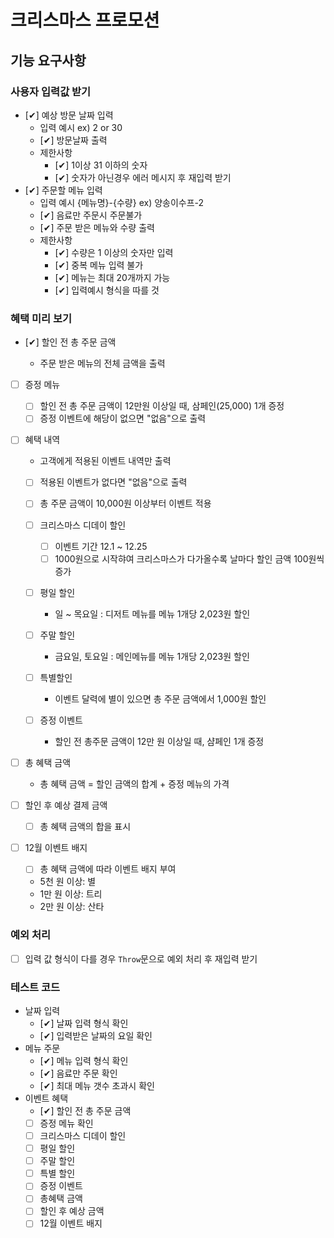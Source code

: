 # 크리스마스 프로모션

## 기능 요구사항

### 사용자 입력값 받기

- [✔] 예상 방문 날짜 입력
  - 입력 예시 ex) 2 or 30
  - [✔] 방문날짜 출력
  - 제한사항
    - [✔] 1이상 31 이하의 숫자
    - [✔] 숫자가 아닌경우 에러 메시지 후 재입력 받기
- [✔] 주문할 메뉴 입력
  - 입력 예시 {메뉴명}-{수량} ex) 양송이수프-2
  - [✔] 음료만 주문시 주문불가
  - [✔] 주문 받은 메뉴와 수량 출력
  - 제한사항
    - [✔] 수량은 1 이상의 숫자만 입력
    - [✔] 중복 메뉴 입력 불가
    - [✔] 메뉴는 최대 20개까지 가능
    - [✔] 입력예시 형식을 따를 것

### 혜택 미리 보기

- [✔] 할인 전 총 주문 금액

  - 주문 받은 메뉴의 전체 금액을 출력

- [ ] 증정 메뉴

  - [ ] 할인 전 총 주문 금액이 12만원 이상일 때, 삼페인(25,000) 1개 증정
  - [ ] 증정 이벤트에 해당이 없으면 "없음"으로 출력

- [ ] 혜택 내역

  - 고객에게 적용된 이벤트 내역만 출력
  - [ ] 적용된 이벤트가 없다면 "없음"으로 출력
  - [ ] 총 주문 금액이 10,000원 이상부터 이벤트 적용
  - [ ] 크리스마스 디데이 할인

    - [ ] 이벤트 기간 12.1 ~ 12.25
    - [ ] 1000원으로 시작햐여 크리스마스가 다가올수록 날마다 할인 금액 100원씩 증가

  - [ ] 평일 할인

    - 일 ~ 목요일 : 디저트 메뉴를 메뉴 1개당 2,023원 할인

  - [ ] 주말 할인

    - 금요일, 토요일 : 메인메뉴를 메뉴 1개당 2,023원 할인

  - [ ] 특별할인

    - 이벤트 달력에 별이 있으면 총 주문 금액에서 1,000원 할인

  - [ ] 증정 이벤트
    - 할인 전 총주문 금액이 12만 원 이상일 때, 샴페인 1개 증정

- [ ] 총 혜택 금액

  - 총 혜택 금액 = 할인 금액의 합계 + 증정 메뉴의 가격

- [ ] 할인 후 예상 결제 금액

  - [ ] 총 혜택 금액의 합을 표시

- [ ] 12월 이벤트 배지
  - [ ] 총 혜택 금액에 따라 이벤트 배지 부여
  - 5천 원 이상: 별
  - 1만 원 이상: 트리
  - 2만 원 이상: 산타

### 예외 처리

- [ ] 입력 값 형식이 다를 경우 `Throw`문으로 예외 처리 후 재입력 받기

### 테스트 코드

- 날짜 입력
  - [✔] 날짜 입력 형식 확인
  - [✔] 입력받은 날짜의 요일 확인
- 메뉴 주문
  - [✔] 메뉴 입력 형식 확인
  - [✔] 음료만 주문 확인
  - [✔] 최대 메뉴 갯수 초과시 확인
- 이벤트 혜택
  - [✔] 할인 전 총 주문 금액
  - [ ] 증정 메뉴 확인
  - [ ] 크리스마스 디데이 할인
  - [ ] 평일 할인
  - [ ] 주말 할인
  - [ ] 특별 할인
  - [ ] 증정 이벤트
  - [ ] 총혜택 금액
  - [ ] 할인 후 예상 금액
  - [ ] 12월 이벤트 배지

